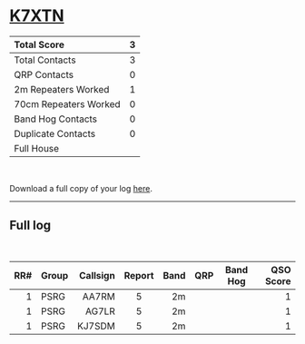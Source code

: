 # [K7XTN](https://www.qrz.com/db/K7XTN)

| Total Score           |   3 |
|:----------------------|----:|
| Total Contacts        |   3 |
| QRP Contacts          |   0 |
| 2m Repeaters Worked   |   1 |
| 70cm Repeaters Worked |   0 |
| Band Hog Contacts     |   0 |
| Duplicate Contacts    |   0 |
| Full House            |     |

<br />

Download a full copy of your log [here](/results/[K7XTN](https://www.qrz.com/db/K7XTN)/log.csv).

---

## Full log

<br />

|   RR# | Group   |   Callsign |  Report  |   Band |  QRP  |  Band Hog  |   QSO Score |
|------:|:--------|-----------:|:--------:|-------:|:-----:|:----------:|------------:|
|     1 | PSRG    |      AA7RM |    5     |     2m |       |            |           1 |
|     1 | PSRG    |      AG7LR |    5     |     2m |       |            |           1 |
|     1 | PSRG    |     KJ7SDM |    5     |     2m |       |            |           1 |